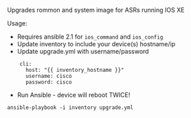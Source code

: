 Upgrades rommon and system image for ASRs running IOS XE

Usage:

 * Requires ansible 2.1 for `ios_command` and `ios_config`
 * Update inventory to include your device(s) hostname/ip
 * Update upgrade.yml with username/password
```
    cli:
      host: "{{ inventory_hostname }}"
      username: cisco
      password: cisco
```
 * Run Ansible - device will reboot TWICE!
```
ansible-playbook -i inventory upgrade.yml
```
